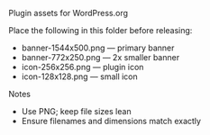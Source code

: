 Plugin assets for WordPress.org

Place the following in this folder before releasing:

- banner-1544x500.png — primary banner
- banner-772x250.png — 2x smaller banner
- icon-256x256.png — plugin icon
- icon-128x128.png — small icon

Notes
- Use PNG; keep file sizes lean
- Ensure filenames and dimensions match exactly

